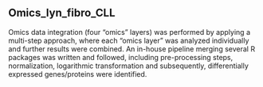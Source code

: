 Omics_lyn_fibro_CLL
-------------------------------------

Omics data integration (four “omics” layers) was performed by applying a multi-step approach, where each “omics layer” was analyzed individually and further results were combined. An in-house pipeline merging several R packages was written and followed, including pre-processing steps, normalization, logarithmic transformation and subsequently, differentially expressed genes/proteins were identified.

